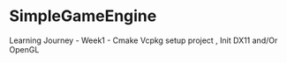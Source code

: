 # SimpleGameEngine

Learning Journey 
	- Week1 - Cmake Vcpkg setup project , Init DX11 and/Or OpenGL
	